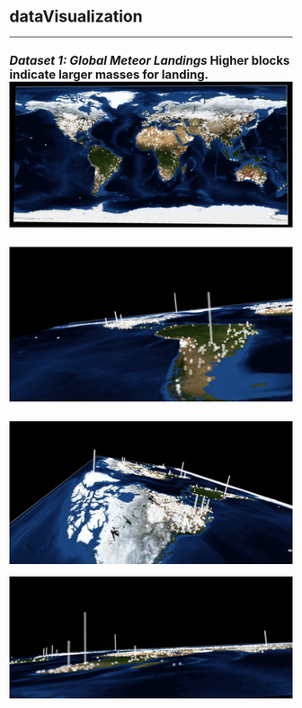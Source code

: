 # dataVisualization
---
_Dataset 1: Global Meteor Landings_
Higher blocks indicate larger masses for landing. 
![alt text](https://github.com/andrewlu0/dataVisualization/blob/master/dataset1images/Screen%20Shot%202017-11-14%20at%203.41.23%20PM.png)
---
![alt text](https://github.com/andrewlu0/dataVisualization/blob/master/dataset1images/Screen%20Shot%202017-11-14%20at%203.52.02%20PM.png)
---
![alt text](https://github.com/andrewlu0/dataVisualization/blob/master/dataset1images/Screen%20Shot%202017-11-14%20at%203.52.16%20PM.png)
---
![alt text](https://github.com/andrewlu0/dataVisualization/blob/master/dataset1images/Screen%20Shot%202017-11-14%20at%203.53.11%20PM.png)
